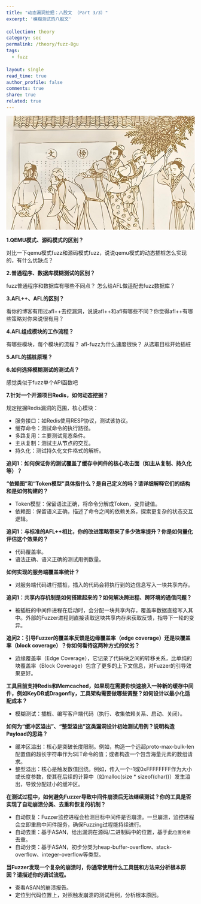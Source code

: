 ```yaml
---
title: "动态漏洞挖掘：八股文 （Part 3/3）"
excerpt: '模糊测试的八股文'

collection: theory
category: sec
permalink: /theory/fuzz-8gu
tags: 
  - fuzz

layout: single
read_time: true
author_profile: false
comments: true
share: true
related: true
---
```


![](../../images/theory/8gu.png)

**1.QEMU模式、源码模式的区别？**

对比一下qemu模式fuzz和源码模式fuzz，说说qemu模式的动态插桩怎么实现的，有什么优缺点？

**2.普通程序、数据库模糊测试的区别？**

fuzz普通程序和数据库有哪些不同点？
怎么给AFL做适配去fuzz数据库？

**3.AFL++、AFL的区别？**

看你的博客有用过afl++去挖漏洞，说说afl++和afl有哪些不同？你觉得afl++有哪些策略对你来说很有用？

**4.AFL组成模块的工作流程？**

有哪些模块，每个模块的流程？ afl-fuzz为什么速度很快？
从选取目标开始插桩

**5.AFL的插桩原理？**

**6.如何选择模糊测试的测试点？**

感觉类似于fuzz单个API函数吧

**7.针对一个开源项目Redis，如何动态挖掘？**

规定挖掘Redis漏洞的范围，核心模块：
- 服务接口：如Redis使用RESP协议，测试该协议。
- 缓存命令：测试命令的执行路径。
- 多路复用：主要测试竞态条件。
- 主从复制：测试主从节点的交互。
- 持久化：测试持久化文件格式的解析。

**追问1：如何保证你的测试覆盖了缓存中间件的核心攻击面（如主从复制、持久化等）？**

**“依赖图”和“Token模型”具体指什么？是自己定义的吗？请详细解释它们的结构和是如何构建的？**

- Token模型：保留语法正确，将命令分解成Token，变异键值。
- 依赖图：保留语义正确，描述了命令之间的依赖关系，探索更复杂的状态交互逻辑。

**追问1：与标准的AFL++相比，你的改进策略带来了多少效率提升？你是如何量化评估这个效果的？**

- 代码覆盖率。
- 语法正确、语义正确的测试用例数量。

**如何实现的服务端覆盖率统计？**

- 对服务端代码进行插桩，插入的代码会将执行到的边信息写入一块共享内存。

**追问1：共享内存机制是如何搭建起来的？如何解决跨进程、跨环境的通信问题？**

- 被插桩的中间件进程在启动时，会分配一块共享内存，覆盖率数据直接写入其中。外部的Fuzzer进程则直接读取这块共享内存来获取反馈，指导下一轮的变异。

**追问2：引导Fuzzer的覆盖率反馈是边缘覆盖率（edge coverage）还是块覆盖率（block coverage）？你如何看待这两种方式的优劣？**

- 边缘覆盖率（Edge Coverage），它记录了代码块之间的转移关系，比单纯的块覆盖率（Block Coverage）包含了更多的上下文信息，对Fuzzer的引导效果更好。

**工具目前支持Redis和Memcached，如果现在需要你快速接入一种新的缓存中间件，例如KeyDB或Dragonfly，工具架构需要做哪些调整？如何设计以最小化适配成本？**

- 模糊测试：插桩、编写客户端代码（执行、收集依赖关系、启动、关闭）。

**如何为“缓冲区溢出”、“整型溢出”这类漏洞设计初始测试用例？说明构造Payload的思路？**

- 缓冲区溢出：核心是突破长度限制。例如，构造一个远超proto-max-bulk-len配置值的超长字符串作为SET命令的值；或者构造一个包含海量元素的数组请求。
- 整型溢出：核心是触发数值回绕。例如，传入一个-1或0xFFFFFFFF作为大小或长度参数，使其在后续的计算中（如malloc(size * sizeof(char))）发生溢出，导致分配过小的缓冲区。

**在测试过程中，如何避免Fuzzer导致中间件崩溃后无法继续测试？你的工具是否实现了自动崩溃分类、去重和恢复的机制？**

- 自动恢复：Fuzzer监控进程会检测目标中间件是否崩溃。一旦崩溃，监控进程会立即重启中间件服务，确保Fuzzing过程能持续进行。
- 自动去重：基于ASAN，给出漏洞在源码/二进制码中的位置，基于此`位置哈希`去重。
- 自动分类：基于ASAN，初步分类为heap-buffer-overflow、stack-overflow、integer-overflow等类型。

**当Fuzzer发现一个复杂的崩溃时，你通常使用什么工具链和方法来分析根本原因？请描述你的调试流程。**

- 查看ASAN的崩溃报告。
- 定位到代码位置上，对照触发崩溃的测试用例，分析根本原因。